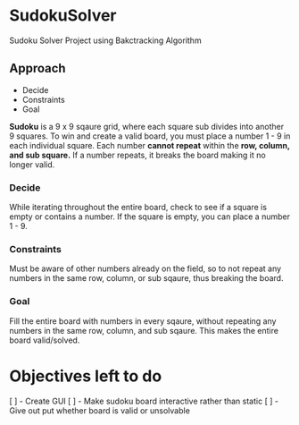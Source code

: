 # SudokuSolver
Sudoku Solver Project using Bakctracking Algorithm

 ## Approach
  - Decide 
  - Constraints
  - Goal

  **Sudoku** is a 9 x 9 sqaure grid, where each square sub divides into another 9 squares.
  To win and create a valid board, you must place a number 1 - 9 in each individual square.
  Each number **cannot repeat** within the **row, column, and sub square.**
  If a number repeats, it breaks the board making it no longer valid.
  
  ### Decide
   While iterating throughout the entire board, check to see if a square is empty or contains a number.
   If the square is empty, you can place a number 1 - 9.
   
  ### Constraints
   Must be aware of other numbers already on the field, so to not repeat any numbers in the same row, column,
   or sub sqaure, thus breaking the board.
   
  ### Goal
   Fill the entire board with numbers in every sqaure, without repeating any numbers in the same row, column, and sub sqaure.
   This makes the entire board valid/solved.
   
   # Objectives left to do
   [ ] - Create GUI
   [ ] - Make sudoku board interactive rather than static 
   [ ] - Give out put whether board is valid or unsolvable
